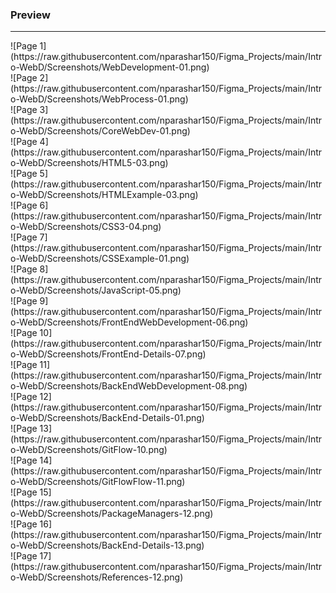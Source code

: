 ### Preview 
<hr>
![Page 1](https://raw.githubusercontent.com/nparashar150/Figma_Projects/main/Intro-WebD/Screenshots/WebDevelopment-01.png) <br>
![Page 2](https://raw.githubusercontent.com/nparashar150/Figma_Projects/main/Intro-WebD/Screenshots/WebProcess-01.png) <br>
![Page 3](https://raw.githubusercontent.com/nparashar150/Figma_Projects/main/Intro-WebD/Screenshots/CoreWebDev-01.png) <br>
![Page 4](https://raw.githubusercontent.com/nparashar150/Figma_Projects/main/Intro-WebD/Screenshots/HTML5-03.png) <br>
![Page 5](https://raw.githubusercontent.com/nparashar150/Figma_Projects/main/Intro-WebD/Screenshots/HTMLExample-03.png) <br>
![Page 6](https://raw.githubusercontent.com/nparashar150/Figma_Projects/main/Intro-WebD/Screenshots/CSS3-04.png) <br>
![Page 7](https://raw.githubusercontent.com/nparashar150/Figma_Projects/main/Intro-WebD/Screenshots/CSSExample-01.png) <br>
![Page 8](https://raw.githubusercontent.com/nparashar150/Figma_Projects/main/Intro-WebD/Screenshots/JavaScript-05.png) <br>
![Page 9](https://raw.githubusercontent.com/nparashar150/Figma_Projects/main/Intro-WebD/Screenshots/FrontEndWebDevelopment-06.png) <br>
![Page 10](https://raw.githubusercontent.com/nparashar150/Figma_Projects/main/Intro-WebD/Screenshots/FrontEnd-Details-07.png) <br>
![Page 11](https://raw.githubusercontent.com/nparashar150/Figma_Projects/main/Intro-WebD/Screenshots/BackEndWebDevelopment-08.png) <br>
![Page 12](https://raw.githubusercontent.com/nparashar150/Figma_Projects/main/Intro-WebD/Screenshots/BackEnd-Details-01.png) <br>
![Page 13](https://raw.githubusercontent.com/nparashar150/Figma_Projects/main/Intro-WebD/Screenshots/GitFlow-10.png) <br>
![Page 14](https://raw.githubusercontent.com/nparashar150/Figma_Projects/main/Intro-WebD/Screenshots/GitFlowFlow-11.png) <br>
![Page 15](https://raw.githubusercontent.com/nparashar150/Figma_Projects/main/Intro-WebD/Screenshots/PackageManagers-12.png) <br>
![Page 16](https://raw.githubusercontent.com/nparashar150/Figma_Projects/main/Intro-WebD/Screenshots/BackEnd-Details-13.png) <br>
![Page 17](https://raw.githubusercontent.com/nparashar150/Figma_Projects/main/Intro-WebD/Screenshots/References-12.png) <br>
